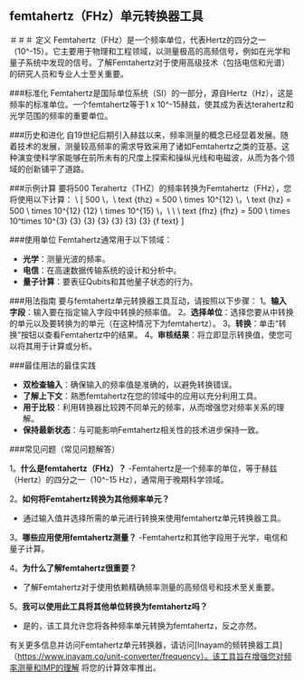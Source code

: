 ## femtahertz（FHz）单元转换器工具

＃＃＃ 定义
Femtahertz（FHz）是一个频率单位，代表Hertz的四分之一（10^-15）。它主要用于物理和工程领域，以测量极高的高频信号，例如在光学和量子系统中发现的信号。了解Femtahertz对于使用高级技术（包括电信和光谱）的研究人员和专业人士至关重要。

###标准化
Femtahertz是国际单位系统（SI）的一部分，源自Hertz（Hz），这是频率的标准单位。一个femtahertz等于1 x 10^-15赫兹，使其成为表达terahertz和光学范围的频率的重要单位。

###历史和进化
自19世纪后期引入赫兹以来，频率测量的概念已经显着发展。随着技术的发展，测量较高频率的需求导致采用了诸如Femtahertz之类的亚基。这种演变使科学家能够在前所未有的尺度上探索和操纵光线和电磁波，从而为各个领域的创新铺平了道路。

###示例计算
要将500 Terahertz（THZ）的频率转换为Femtahertz（FHz），您将使用以下计算：
\ [
500 \，\ text {thz} = 500 \ times 10^{12} \，\ text {hz} = 500 \ times 10^{12} {12} \ times 10^{15} \，\ \ \ text {fhz} {fhz} = 500 \ times 10^times 10^{3} {3} {3} {3} {3} {3} {3} {f text}
\]

###使用单位
Femtahertz通常用于以下领域：
-  **光学**：测量光波的频率。
-  **电信**：在高速数据传输系统的设计和分析中。
-  **量子计算**：要表征Qubits和其他量子状态的行为。

###用法指南
要与femtahertz单元转换器工具互动，请按照以下步骤：
1。**输入字段**：输入要在指定输入字段中转换的频率值。
2。**选择单位**：选择您要从中转换的单元以及要转换为的单元（在这种情况下为femtahertz）。
3。**转换**：单击“转换”按钮以查看Femtahertz中的结果。
4。**审核结果**：将立即显示转换值，使您可以将其用于计算或分析。

###最佳用法的最佳实践
-  **双检查输入**：确保输入的频率值是准确的，以避免转换错误。
-  **了解上下文**：熟悉femtahertz在您的领域中的应用以充分利用工具。
-  **用于比较**：利用转换器比较跨不同单元的频率，从而增强您对频率关系的理解。
-  **保持最新状态**：与可能影响Femtahertz相关性的技术进步保持一致。

###常见问题（常见问题解答）

1。**什么是femtahertz（FHz）？**
-Femtahertz是一个频率的单位，等于赫兹（Hertz）的四分之一（10^-15 Hz），通常用于晚期科学领域。

2。**如何将Femtahertz转换为其他频率单元？**
- 通过输入值并选择所需的单元进行转换来使用femtahertz单元转换器工具。

3。**哪些应用使用femtahertz测量？**
-Femtahertz和其他字段用于光学，电信和量子计算。

4。**为什么了解femtahertz很重要？**
- 了解Femtahertz对于使用依赖精确频率测量的高频信号和技术至关重要。

5。**我可以使用此工具将其他单位转换为femtahertz吗？**
- 是的，该工具允许您将各种频率单元转换为femtahertz，反之亦然。

有关更多信息并访问Femtahertz单元转换器，请访问[Inayam的频转换器工具]（https://www.inayam.co/unit-converter/frequency）。该工具旨在增强您对频率测量和IMP的理解 将您的计算效率推出。